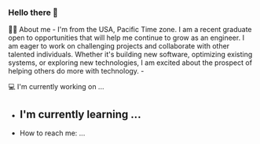 ### Hello there 👋

👨‍🦲 About me
    -
   I'm from the USA, Pacific Time zone. I am a recent graduate open to opportunities that will help me continue to grow as an engineer. I am eager to work on challenging projects and collaborate with other talented individuals. Whether it's building new software, optimizing existing systems, or exploring new technologies, I am excited about the prospect of helping others do more with technology. 
    - 

💻 I'm currently working on ...
   
 - I'm currently learning ...
   - 
 - How to reach me: ...

